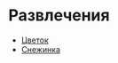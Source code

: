 # Развлечения

- [Цветок](http://grenkin.github.io/flower/)
- [Снежинка](http://grenkin.github.io/snow/)

```{tableofcontents}
```

